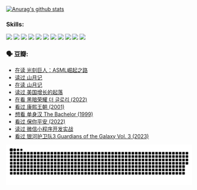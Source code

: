 
[![Anurag's github stats](https://github-readme-stats.vercel.app/api?username=w940853815)](https://github.com/anuraghazra/github-readme-stats)

### Skills:

<code><img height="32" src="https://cdn.jsdelivr.net/npm/simple-icons@v5/icons/python.svg"></code>
<code><img height="32" src="https://cdn.jsdelivr.net/npm/simple-icons@v5/icons/javascript.svg"></code>
<code><img height="32" src="https://cdn.jsdelivr.net/npm/simple-icons@v5/icons/django.svg"></code>
<code><img height="32" src="https://cdn.jsdelivr.net/npm/simple-icons@v5/icons/flask.svg"></code>
<code><img height="32" src="https://cdn.jsdelivr.net/npm/simple-icons@v5/icons/vuetify.svg"></code>
<code><img height="32" src="https://cdn.jsdelivr.net/npm/simple-icons@v5/icons/git.svg"></code>
<code><img height="32" src="https://cdn.jsdelivr.net/npm/simple-icons@v5/icons/docker.svg"></code>
<code><img height="32" src="https://cdn.jsdelivr.net/npm/simple-icons@v5/icons/postgresql.svg"></code>
<code><img height="32" src="https://cdn.jsdelivr.net/npm/simple-icons@v5/icons/elasticsearch.svg"></code>
<code><img height="32" src="https://cdn.jsdelivr.net/npm/simple-icons@v5/icons/macos.svg"></code>
<code><img height="32" src="https://cdn.jsdelivr.net/npm/simple-icons@v5/icons/linux.svg"></code>

### 🗣 豆瓣:

<!-- DOUBAN-ACTIVITIES:START -->
- [在读 光刻巨人：ASML崛起之路](https://www.douban.com/people/136069238/status/4266569048/?_i=86471278)
- [读过 山月记](https://www.douban.com/people/136069238/status/4266567455/?_i=86471278)
- [在读 山月记](https://www.douban.com/people/136069238/status/4256796460/?_i=86471278)
- [读过 美国增长的起落](https://www.douban.com/people/136069238/status/4256795052/?_i=86471278)
- [在看 黑暗荣耀 더 글로리‎ (2022)](https://www.douban.com/people/136069238/status/4256207386/?_i=86471278)
- [看过 康熙王朝‎ (2001)](https://www.douban.com/people/136069238/status/4254396418/?_i=86471278)
- [想看 单身汉 The Bachelor‎ (1999)](https://www.douban.com/people/136069238/status/4250318861/?_i=86471278)
- [看过 保你平安‎ (2022)](https://www.douban.com/people/136069238/status/4239139510/?_i=86471278)
- [读过 微信小程序开发实战](https://www.douban.com/people/136069238/status/4237321528/?_i=86471278)
- [看过 银河护卫队3 Guardians of the Galaxy Vol. 3‎ (2023)](https://www.douban.com/people/136069238/status/4236631849/?_i=86471278)
<!-- DOUBAN-ACTIVITIES:END -->


![Snake animation](https://raw.githubusercontent.com/w940853815/w940853815/output/github-contribution-grid-snake.svg)

<!--
**w940853815/w940853815** is a ✨ _special_ ✨ repository because its `README.md` (this file) appears on your GitHub profile.

Here are some ideas to get you started:

- 🔭 I’m currently working on ...
- 🌱 I’m currently learning ...
- 👯 I’m looking to collaborate on ...
- 🤔 I’m looking for help with ...
- 💬 Ask me about ...
- 📫 How to reach me: ...
- 😄 Pronouns: ...
- ⚡ Fun fact: ...
-->
